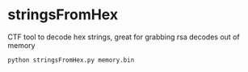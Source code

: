# stringsFromHex
CTF tool to decode hex strings, great for grabbing rsa decodes out of memory

```bash
python stringsFromHex.py memory.bin
```
